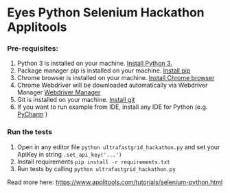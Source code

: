 # Eyes Python Selenium Hackathon Applitools

### Pre-requisites:

1. Python 3 is installed on your machine.  [Install Python 3.](https://realpython.com/installing-python/) 
2. Package manager pip is installed on your machine.  [Install pip](https://pip.pypa.io/en/stable/installing/)
3. Chrome browser is installed on your machine. [Install Chrome browser](https://support.google.com/chrome/answer/95346?co=GENIE.Platform%3DDesktop&hl=en&oco=0)  
4. Chrome Webdriver will be downloaded automatically via Webdriver Manager [Webdriver Manager](https://pypi.org/project/webdriver-manager/)
5. Git is installed on your machine. [Install git](https://www.atlassian.com/git/tutorials/install-git)
6. If you want to run example from IDE, install any IDE for Python (e.g. [PyCharm](https://www.jetbrains.com/pycharm/download/) )

### Run the tests
1. Open in any editor file `python ultrafastgrid_hackathon.py` and set your ApiKey in string `.set_api_key('...')`
2. Install requirements `pip install -r requirements.txt`
3. Run tests by calling `python ultrafastgrid_hackathon.py` 

Read more here: https://www.applitools.com/tutorials/selenium-python.html
